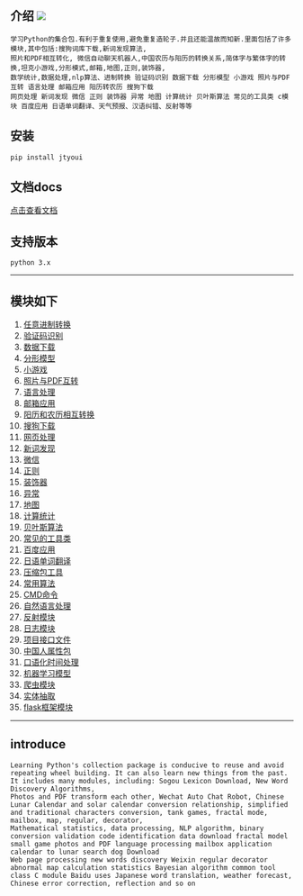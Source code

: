 ## 介绍 ![](https://img.shields.io/badge/Python-3.7-green.svg)

    学习Python的集合包.有利于重复使用,避免重复造轮子.并且还能温故而知新.里面包括了许多模块,其中包括:搜狗词库下载,新词发现算法,
    照片和PDF相互转化, 微信自动聊天机器人,中国农历与阳历的转换关系,简体字与繁体字的转换,坦克小游戏,分形模式,邮箱,地图,正则,装饰器,
    数学统计,数据处理,nlp算法、进制转换 验证码识别 数据下载 分形模型 小游戏 照片与PDF互转 语言处理 邮箱应用 阳历转农历 搜狗下载 
    网页处理 新词发现 微信 正则 装饰器 异常 地图 计算统计 贝叶斯算法 常见的工具类 c模块 百度应用 日语单词翻译、天气预报、汉语纠错、反射等等
  
## 安装
    pip install jtyoui
    
    
## 文档docs
[点击查看文档](https://jtyoui.readthedocs.io/zh_CN/latest/)  


## 支持版本
    python 3.x

________________________

## 模块如下
01. [任意进制转换](https://github.com/jtyoui/Jtyoui/tree/master/jtyoui/bs)  
02. [验证码识别](https://github.com/jtyoui/Jtyoui/tree/master/jtyoui/code)  
03. [数据下载](https://github.com/jtyoui/Jtyoui/tree/master/jtyoui/data)  
04. [分形模型](https://github.com/jtyoui/Jtyoui/tree/master/jtyoui/fractal)   
05. [小游戏 ](https://github.com/jtyoui/Jtyoui/tree/master/jtyoui/game)  
06. [照片与PDF互转](https://github.com/jtyoui/Jtyoui/tree/master/jtyoui/imagepdf)   
07. [语言处理 ](https://github.com/jtyoui/Jtyoui/tree/master/jtyoui/language)   
08. [邮箱应用 ](https://github.com/jtyoui/Jtyoui/tree/master/jtyoui/mail)
09. [阳历和农历相互转换](https://github.com/jtyoui/Jtyoui/tree/master/jtyoui/plunar) 
10. [搜狗下载](https://github.com/jtyoui/Jtyoui/tree/master/jtyoui/sogou)   
11. [网页处理](https://github.com/jtyoui/Jtyoui/tree/master/jtyoui/web)  
12. [新词发现](https://github.com/jtyoui/Jtyoui/tree/master/jtyoui/word)    
13. [微信](https://github.com/jtyoui/Jtyoui/tree/master/jtyoui/wx)    
14. [正则](https://github.com/jtyoui/Jtyoui/tree/master/jtyoui/regular)   
15. [装饰器](https://github.com/jtyoui/Jtyoui/tree/master/jtyoui/decorators)
16. [异常](https://github.com/jtyoui/Jtyoui/tree/master/jtyoui/error)        
17. [地图](https://github.com/jtyoui/Jtyoui/tree/master/jtyoui/maps)
18. [计算统计](https://github.com/jtyoui/Jtyoui/tree/master/jtyoui/statistics)  
19. [贝叶斯算法](https://github.com/jtyoui/Jtyoui/tree/master/jtyoui/bayes)  
20. [常见的工具类](https://github.com/jtyoui/Jtyoui/tree/master/jtyoui/tools) 
22. [百度应用](https://github.com/jtyoui/Jtyoui/tree/master/jtyoui/baidu)   
23. [日语单词翻译](https://github.com/jtyoui/Jtyoui/tree/master/jtyoui/jp)    
24. [压缩包工具](https://github.com/jtyoui/Jtyoui/tree/master/jtyoui/compress)   
25. [常用算法](https://github.com/jtyoui/Jtyoui/tree/master/jtyoui/algorithm)   
26. [CMD命令](https://github.com/jtyoui/Jtyoui/tree/master/jtyoui/cmds)  
27. [自然语言处理](https://github.com/jtyoui/Jtyoui/tree/master/jtyoui/neuralNetwork)  
28. [反射模块](https://github.com/jtyoui/Jtyoui/tree/master/jtyoui/reflex)   
29. [日志模块](https://github.com/jtyoui/Jtyoui/tree/master/jtyoui/logger)   
30. [项目接口文件](https://github.com/jtyoui/Jtyoui/tree/master/jtyoui/project)   
31. [中国人属性包](https://github.com/jtyoui/Jtyoui/tree/master/jtyoui/person)   
31. [口语化时间处理](https://github.com/jtyoui/Jtyoui/tree/master/jtyoui/time)   
32. [机器学习模型](https://github.com/jtyoui/Jtyoui/tree/master/jtyoui/ml)  
33. [爬虫模块](https://github.com/jtyoui/Jtyoui/tree/master/jtyoui/reptile)            
34. [实体抽取](https://github.com/jtyoui/Jtyoui/tree/master/jtyoui/ee)    
35. [flask框架模块](https://github.com/jtyoui/Jtyoui/tree/master/jtyoui/flasks)  

__________________________


## introduce
    Learning Python's collection package is conducive to reuse and avoid repeating wheel building. It can also learn new things from the past. It includes many modules, including: Sogou Lexicon Download, New Word Discovery Algorithms,
    Photos and PDF transform each other, Wechat Auto Chat Robot, Chinese Lunar Calendar and solar calendar conversion relationship, simplified and traditional characters conversion, tank games, fractal mode, mailbox, map, regular, decorator,
    Mathematical statistics, data processing, NLP algorithm, binary conversion validation code identification data download fractal model small game photos and PDF language processing mailbox application calendar to lunar search dog Download
    Web page processing new words discovery Weixin regular decorator abnormal map calculation statistics Bayesian algorithm common tool class C module Baidu uses Japanese word translation, weather forecast, Chinese error correction, reflection and so on
